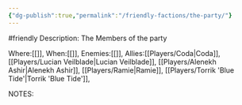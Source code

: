 ```yaml
---
{"dg-publish":true,"permalink":"/friendly-factions/the-party/"}
---
```


#friendly
Description:
The Members of the party

Where:[[]],
When:[[]],
Enemies:[[]],
Allies:[[Players/Coda\|Coda]], [[Players/Lucian Veilblade\|Lucian Veilblade]], [[Players/Alenekh Ashir\|Alenekh Ashir]], [[Players/Ramie\|Ramie]], [[Players/Torrik 'Blue Tide'\|Torrik 'Blue Tide']],


NOTES: